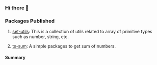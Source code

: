 ### Hi there 👋

<!--
**Raghu2025/Raghu2025** is a ✨ _special_ ✨ repository because its `README.md` (this file) appears on your GitHub profile.

Here are some ideas to get you started:

- 🔭 I’m currently working on ...
- 🌱 I’m currently learning ...
- 👯 I’m looking to collaborate on ...
- 🤔 I’m looking for help with ...
- 💬 Ask me about ...
- 📫 How to reach me: ...
- 😄 Pronouns: ...
- ⚡ Fun fact: ...
-->

### Packages Published
1. [set-utils](https://www.npmjs.com/package/@Raghu2025/set-utils): This is a collection of utils related to array of primitive types such as number, string, etc.

2. [ts-sum](https://www.npmjs.com/package/@Raghu2025/ts-sum): A simple packages to get sum of numbers.

#### Summary
<!-- ![](https://github-profile-summary-cards.vercel.app/api/cards/profile-details?username=baijanathTharu&theme=github_dark)
![](https://github-profile-summary-cards.vercel.app/api/cards/most-commit-language?username=baijanathTharu&theme=github_dark)
![](https://github-profile-summary-cards.vercel.app/api/cards/productive-time?username=baijanathTharu&theme=github_dark)
[![GitHub Streak](https://github-readme-streak-stats.herokuapp.com?user=baijanathTharu&theme=github-dark&hide_border=true&date_format=M%20j%5B%2C%20Y%5D)](https://git.io/streak-stats)
 -->
